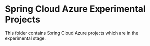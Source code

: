 # Spring Cloud Azure Experimental Projects

This folder contains Spring Cloud Azure projects which are in the experimental stage.